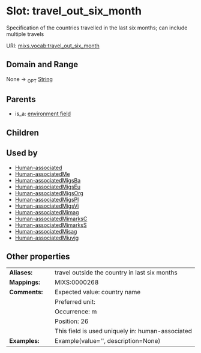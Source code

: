 
# Slot: travel_out_six_month


Specification of the countries travelled in the last six months; can include multiple travels

URI: [mixs.vocab:travel_out_six_month](https://w3id.org/mixs/vocab/travel_out_six_month)


## Domain and Range

None ->  <sub>OPT</sub> [String](types/String.md)

## Parents

 *  is_a: [environment field](environment_field.md)

## Children


## Used by

 * [Human-associated](Human-associated.md)
 * [Human-associatedMe](Human-associatedMe.md)
 * [Human-associatedMigsBa](Human-associatedMigsBa.md)
 * [Human-associatedMigsEu](Human-associatedMigsEu.md)
 * [Human-associatedMigsOrg](Human-associatedMigsOrg.md)
 * [Human-associatedMigsPl](Human-associatedMigsPl.md)
 * [Human-associatedMigsVi](Human-associatedMigsVi.md)
 * [Human-associatedMimag](Human-associatedMimag.md)
 * [Human-associatedMimarksC](Human-associatedMimarksC.md)
 * [Human-associatedMimarksS](Human-associatedMimarksS.md)
 * [Human-associatedMisag](Human-associatedMisag.md)
 * [Human-associatedMiuvig](Human-associatedMiuvig.md)

## Other properties

|  |  |  |
| --- | --- | --- |
| **Aliases:** | | travel outside the country in last six months |
| **Mappings:** | | MIXS:0000268 |
| **Comments:** | | Expected value: country name |
|  | | Preferred unit:  |
|  | | Occurrence: m |
|  | | Position: 26 |
|  | | This field is used uniquely in: human-associated |
| **Examples:** | | Example(value='', description=None) |

